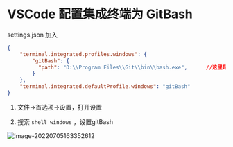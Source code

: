 # VSCode 配置集成终端为 GitBash



settings.json 加入

```json
{
	"terminal.integrated.profiles.windows": {
        "gitBash": {
          "path": "D:\\Program Files\\Git\\bin\\bash.exe",		//这里是的的bash路径
        }
  	},
  	"terminal.integrated.defaultProfile.windows": "gitBash"
}
```



1. 文件->首选项->设置，打开设置

1. 搜索 `shell windows` ，设置gitBash

![image-20220705163352612](C:\Users\perry\OneDrive\Documents\Markdown\Blog\技术杂谈\VSCode配置集成终端GitBash.assets\image-20220705163352612.png)